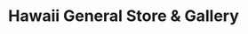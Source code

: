 ---
title: "Hawaii General Store & Gallery"
url: /seattle/hawaii-general-store-und-gallery/
shop: Andenken
---